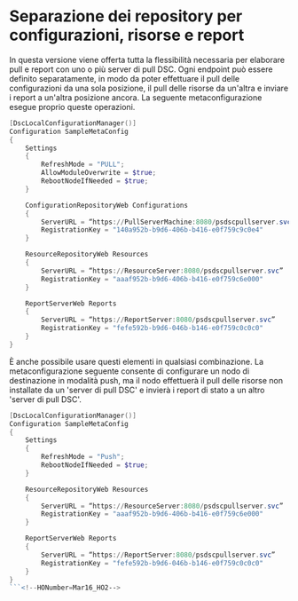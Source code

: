 # Separazione dei repository per configurazioni, risorse e report

In questa versione viene offerta tutta la flessibilità necessaria per elaborare pull e report con uno o più server di pull DSC. Ogni endpoint può essere definito separatamente, in modo da poter effettuare il pull delle configurazioni da una sola posizione, il pull delle risorse da un'altra e inviare i report a un'altra posizione ancora. La seguente metaconfigurazione esegue proprio queste operazioni.

```PowerShell
[DscLocalConfigurationManager()]
Configuration SampleMetaConfig
{
    Settings
    {
        RefreshMode = "PULL";
        AllowModuleOverwrite = $true;
        RebootNodeIfNeeded = $true;
    }

    ConfigurationRepositoryWeb Configurations
    {
        ServerURL = “https://PullServerMachine:8080/psdscpullserver.svc”
        RegistrationKey = "140a952b-b9d6-406b-b416-e0f759c9c0e4"
    }

    ResourceRepositoryWeb Resources
    {
        ServerURL = “https://ResourceServer:8080/psdscpullserver.svc”
        RegistrationKey = "aaaf952b-b9d6-406b-b416-e0f759c6e000"
    }

    ReportServerWeb Reports
    {
        ServerURL = “https://ReportServer:8080/psdscpullserver.svc”
        RegistrationKey = "fefe592b-b9d6-046b-b146-e0f759c0c0c0"
    }
}
```

È anche possibile usare questi elementi in qualsiasi combinazione. La metaconfigurazione seguente consente di configurare un nodo di destinazione in modalità push, ma il nodo effettuerà il pull delle risorse non installate da un 'server di pull DSC' e invierà i report di stato a un altro 'server di pull DSC'.


```PowerShell
[DscLocalConfigurationManager()]
Configuration SampleMetaConfig
{
    Settings
    {
        RefreshMode = "Push";
        RebootNodeIfNeeded = $true;
    }

    ResourceRepositoryWeb Resources
    {
        ServerURL = “https://ResourceServer:8080/psdscpullserver.svc”
        RegistrationKey = "aaaf952b-b9d6-406b-b416-e0f759c6e000"
    }

    ReportServerWeb Reports
    {
        ServerURL = “https://ReportServer:8080/psdscpullserver.svc”
        RegistrationKey = "fefe592b-b9d6-046b-b146-e0f759c0c0c0"
    }
}
```<!--HONumber=Mar16_HO2-->
